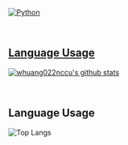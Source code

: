 
  
<p align="left">

<a href="#">
<img alt="Python" src="https://img.shields.io/badge/python%20-%2314354C.svg?style=for-the-badge&logo=python&logoColor=white"/></a> &nbsp;
<a href="#">

</p>

<br>

## Language Usage


[![whuang022nccu's github stats](https://github-readme-stats.vercel.app/api?username=whuang022nccu)](https://github.com/whuang022nccu/github-readme-stats)


<br>

  <div align=center>
	

	
  </div>
  
## Language Usage
![Top Langs](https://github-readme-stats.aemiej.vercel.app/api/top-langs/?username=whuang022nccu&layout=compact&theme=white&show_icons=true&hide_border=true&private=true)

<br>
<br>
<br>


</a>

